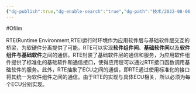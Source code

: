 ```yaml
---
{"dg-publish":true,"dg-enable-search":"true","dg-path":"技术/2022-08-06 RTE 层的一些思考.md","permalink":"/技术/2022-08-06 RTE 层的一些思考/","dgEnableSearch":"true","dgPassFrontmatter":true,"created":"2023-02-10T23:10:44.000+08:00","updated":"2023-11-14T13:34:25.000+08:00"}
---
```


#Ofilm 

RTE(Runtime Environment,RTE)运行时环境作为应用软件层与基础软件层交互的桥梁，为软硬件分离提供了可能。RTE可以实现**软件组件间**、**基础软件间**以及**软件组件与基础软件**之间的通信。RTE封装了基础软件层的通信和服务，为应用软件组件提供了标准化的基础软件和通信接口，使得应用层可以通过RTE接口函数调用基础软件的服务。此外，RTE抽象了ECU之间的通信，即RTE通过使用标准化的接口将其统一为软件组件之间的通信。由于RTE的实现与具体ECU相关，所以必须为每个ECU分别实现。